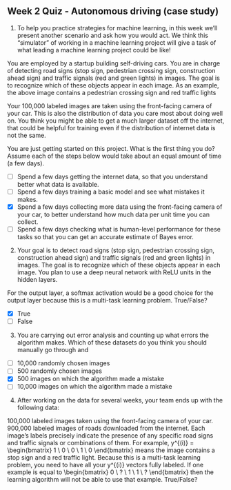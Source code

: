 ## Week 2 Quiz - Autonomous driving (case study)

1. To help you practice strategies for machine learning, in this week we’ll present another scenario and ask how you would act. We think this “simulator” of working in a machine learning project will give a task of what leading a machine learning project could be like!

You are employed by a startup building self-driving cars. You are in charge of detecting road signs (stop sign, pedestrian crossing sign, construction ahead sign) and traffic signals (red and green lights) in images. The goal is to recognize which of these objects appear in each image. As an example, the above image contains a pedestrian crossing sign and red traffic lights


Your 100,000 labeled images are taken using the front-facing camera of your car. This is also the distribution of data you care most about doing well on. You think you might be able to get a much larger dataset off the internet, that could be helpful for training even if the distribution of internet data is not the same.

You are just getting started on this project. What is the first thing you do? Assume each of the steps below would take about an equal amount of time (a few days).

- [ ] Spend a few days getting the internet data, so that you understand better what data is available.
- [ ] Spend a few days training a basic model and see what mistakes it makes.
- [x] Spend a few days collecting more data using the front-facing camera of your car, to better understand how much data per unit time you can collect.
- [ ] Spend a few days checking what is human-level performance for these tasks so that you can get an accurate estimate of Bayes error.

2. Your goal is to detect road signs (stop sign, pedestrian crossing sign, construction ahead sign) and traffic signals (red and green lights) in images. The goal is to recognize which of these objects appear in each image. You plan to use a deep neural network with ReLU units in the hidden layers.

For the output layer, a softmax activation would be a good choice for the output layer because this is a multi-task learning problem. True/False?

- [x] True
- [ ] False

3. You are carrying out error analysis and counting up what errors the algorithm makes. Which of these datasets do you think you should manually go through and 

- [ ] 10,000 randomly chosen images
- [ ] 500 randomly chosen images
- [x] 500 images on which the algorithm made a mistake
- [ ] 10,000 images on which the algorithm made a mistake

4. After working on the data for several weeks, your team ends up with the following data:

100,000 labeled images taken using the front-facing camera of your car.
900,000 labeled images of roads downloaded from the internet.
Each image’s labels precisely indicate the presence of any specific road signs and traffic signals or combinations of them. For example, y^{(i)} = \begin{bmatrix} 1 \\ 0 \\ 0 \\ 1 \\ 0 \end{bmatrix} means the image contains a stop sign and a red traffic light.
Because this is a multi-task learning problem, you need to have all your y^{(i)} vectors fully labeled. If one example is equal to \begin{bmatrix} 0 \\ ? \\ 1 \\ 1 \\ ? \end{bmatrix} then the learning algorithm will not be able to use that example. True/False?

